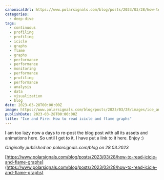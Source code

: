 ```yaml
---
canonicalUrl: https://www.polarsignals.com/blog/posts/2023/03/28/how-to-read-icicle-and-flame-graphs
categories:
  - deep-dive
tags:
  - continuous
  - profiling
  - profiling
  - icicle
  - graphs
  - flame
  - graphs
  - performance
  - performance
  - monitoring
  - performance
  - profiling
  - performance
  - analysis
  - data
  - visualization
  - blog
date: 2023-03-28T00:00:00Z
image: https://www.polarsignals.com/blog/posts/2023/03/28/images/ice_and_fire.svg
publishDate: 2023-03-28T00:00:00Z
title: "Ice and Fire: How to read icicle and flame graphs"
---
```


I am too lazy now a days to re-post the blog post with all its assets and animations here. So until I get to it, I have put a link to it here. Enjoy :)

_Originally published on polarsignals.com/blog on 28.03.2023_

[https://www.polarsignals.com/blog/posts/2023/03/28/how-to-read-icicle-and-flame-graphs](https://www.polarsignals.com/blog/posts/2023/03/28/how-to-read-icicle-and-flame-graphs)
